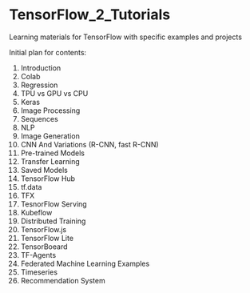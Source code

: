 # TensorFlow_2_Tutorials

Learning materials for TensorFlow with specific examples and projects

Initial plan for contents:

1.  Introduction
2.  Colab 
3.  Regression
4.  TPU vs GPU vs CPU
5.  Keras
6.  Image Processing
7.  Sequences
8.  NLP
9.  Image Generation
10. CNN And Variations (R-CNN, fast R-CNN)
11. Pre-trained Models
12. Transfer Learning
13. Saved Models
14. TensorFlow Hub
15. tf.data
16. TFX
17. TesnorFlow Serving
18. Kubeflow
19. Distributed Training
20. TensorFlow.js
21. TensorFlow Lite
22. TensorBoeard
23. TF-Agents
24. Federated Machine Learning Examples
25. Timeseries
26. Recommendation System

